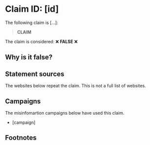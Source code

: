 # Claim ID: [id]

The following claim is [...]:

> **CLAIM**

The claim is considered: :x: **FALSE** :x:

## Why is it false?


## Statement sources
The websites below repeat the claim. This is not a full list of websites.

## Campaigns
The misinfomartion campaigns below have used this claim.
* [campaign]

## Footnotes
[^example]: [Example](example.com)
